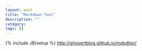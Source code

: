 ```yaml
---
layout: post
title: "Markdown Tool"
description: ""
category: 
tags: []
---
```

{% include JB/setup %}
http://ghosertblog.github.io/mdeditor/
